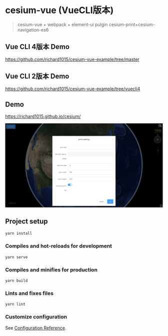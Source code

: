 
# cesium-vue (VueCLI版本)

> cesium-vue + webpack + element-ui
> pulgin cesium-print+cesium-navigation-es6

## Vue CLI 4版本 Demo

https://github.com/richard1015/cesium-vue-example/tree/master

## Vue CLI 2版本 Demo

https://github.com/richard1015/cesium-vue-example/tree/vuecli4

## Demo

https://richard1015.github.io/cesium/

![演示](/demo.png "demo.png")


## Project setup
```
yarn install
```

### Compiles and hot-reloads for development
```
yarn serve
```

### Compiles and minifies for production
```
yarn build
```

### Lints and fixes files
```
yarn lint
```

### Customize configuration
See [Configuration Reference](https://cli.vuejs.org/config/).

